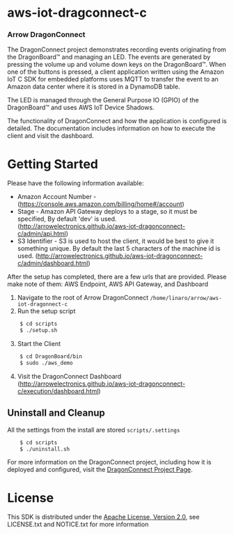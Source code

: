 # aws-iot-dragconnect-c

### Arrow DragonConnect

The DragonConnect project demonstrates recording events originating from the
DragonBoard&trade; and managing an LED.  The events are generated by pressing
the volume up and volume down keys on the DragonBoard&trade;.  When one of the
buttons is pressed, a client application written using the Amazon IoT C SDK
for embedded platforms uses MQTT to transfer the event to an Amazon data
center where it is stored in a DynamoDB table.

The LED is managed through the General Purpose IO (GPIO) of the
DragonBoard&trade; and uses AWS IoT Device Shadows.

The functionality of DragonConnect and how the application is configured is
detailed.  The documentation includes information on how to execute the client
and visit the dashboard.

# Getting Started
Please have the following information available:

* Amazon Account Number - (https://console.aws.amazon.com/billing/home#/account)
* Stage - Amazon API Gateway deploys to a stage, so it must be specified, By default 'dev' is used. (http://arrowelectronics.github.io/aws-iot-dragonconnect-c/admin/api.html)
* S3 Identifier - S3 is used to host the client, it would be best to give it something unique. By default the last 5 characters of the machine id is used. (http://arrowelectronics.github.io/aws-iot-dragonconnect-c/admin/dashboard.html)

After the setup has completed, there are a few urls that are provided. Please make note of them: AWS Endpoint, AWS API Gateway, and Dashboard

1. Navigate to the root of Arrow DragonConnect `/home/linaro/arrow/aws-iot-dragonnect-c`
2. Run the setup script
```sh
    $ cd scripts
    $ ./setup.sh
```
3. Start the Client
```sh
    $ cd DragonBoard/bin
    $ sudo ./aws_demo
```
4. Visit the DragonConnect Dashboard (http://arrowelectronics.github.io/aws-iot-dragonconnect-c/execution/dashboard.html)

## Uninstall and Cleanup

All the settings from the install are stored `scripts/.settings`
```sh
    $ cd scripts
    $ ./uninstall.sh 
```

For more information on the DragonConnect project, including how it is
deployed and configured, visit the
<a href="https://arrowelectronics.github.io/aws-iot-dragonconnect-c" target="_blank">DragonConnect Project Page</a>.

# License
This SDK is distributed under the
[Apache License, Version 2.0](http://www.apache.org/licenses/LICENSE-2.0),
see LICENSE.txt and NOTICE.txt for more information
